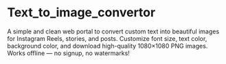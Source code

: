 # Text_to_image_convertor
A simple and clean web portal to convert custom text into beautiful images for Instagram Reels, stories, and posts. Customize font size, text color, background color, and download high-quality 1080×1080 PNG images. Works offline — no signup, no watermarks!
